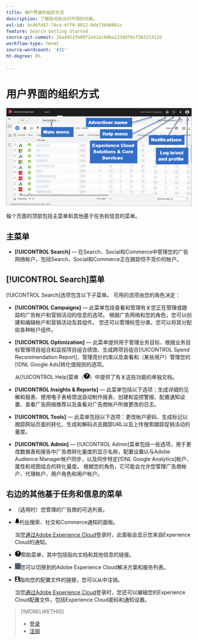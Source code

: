 ```yaml
---
title: 用户界面的组织方式
description: 了解在何处访问不同的功能。
exl-id: 4c46fd47-74ca-4ff9-9812-9de73b96061c
feature: Search Getting Started
source-git-commit: 26a4451fb09f2a42ac60ba123ddf0cf38323312d
workflow-type: tm+mt
source-wordcount: '431'
ht-degree: 0%

---
```


# 用户界面的组织方式

![用户界面](/help/search-social-commerce/assets/ui.png "用户界面")

每个页面的顶部包括主菜单和其他基于任务和信息的菜单。

## 主菜单

* **[!UICONTROL Search]** — 在Search、Social和Commerce中管理您的广告网络帐户，包括Search、Social和Commerce正在跟踪但不竞价的帐户。

## [!UICONTROL Search]菜单

[!UICONTROL Search]选项包含以下子菜单。 可用的选项由您的角色决定：

* **[!UICONTROL Campaigns]** — 此菜单包括查看和管理有关您正在管理或跟踪的广告帐户和营销活动的信息的选项。 根据广告网络和您的角色，您可以创建和编辑帐户和营销活动及其组件。 您还可以管理标签分类，您可以将其分配给各种帐户组件。

* **[!UICONTROL Optimization]** — 此菜单提供用于管理业务目标、根据业务目标管理项目组合和监视项目组合绩效、生成跨项目组合[!UICONTROL Spend Recommendation Report]、管理竞价约束以及查看和（某些用户）管理您的[!DNL Google Ads]转化值规则的选项。

  从[!UICONTROL Help]菜单（![帮助菜单](/help/search-social-commerce/assets/help-main-menu.png "帮助菜单")）中提供了有关这些功能的单独文档。

* **[!UICONTROL Insights & Reports]** — 此菜单包括以下选项：生成详细的见解和报表、使用电子表格馈送自动制作报表、创建和监控警报、配置通知设置、查看广告网络推荐以及查看对广告商帐户所做更改的日志。

* **[!UICONTROL Tools]** — 此菜单包括以下选项：更改帐户密码、生成标记以跟踪网站页面的转化、生成和解码点击跟踪URL以及上传搜索跟踪促销活动的量度。

* **[!UICONTROL Admin]** — [!UICONTROL Admin]菜单包括一些选项，用于更改数据表和报告中广告商转化量度的显示名称，配置设置以与Adobe Audience Manager帐户同步，以及同步特定[!DNL Google Analytics]帐户、属性和视图组合的转化量度。 根据您的角色，它可能会允许您管理广告商帐户、代理帐户、用户角色和用户帐户。

## 右边的其他基于任务和信息的菜单

* （适用时）您管理的广告商的可选列表。

* ![警报通知](/help/search-social-commerce/assets/notifications-panel.png "警报通知")列出搜索、社交和Commerce通知的面板。

  当您[通过Adobe Experience Cloud](sign-in.md)登录时，此面板会显示您来自Experience Cloud的通知。

* ![帮助菜单](/help/search-social-commerce/assets/help-main-menu.png "帮助菜单")帮助菜单，其中包括指向文档和其他信息的链接。

* ![解决方案切换器](/help/search-social-commerce/assets/menu-icon.png "解决方案切换器")您可以切换到的Adobe Experience Cloud解决方案和服务列表。

* ![用户配置文件](/help/search-social-commerce/assets/user-profile.png "用户配置文件")指向您的配置文件的链接，您可以从中注销。

  当您[通过Adobe Experience Cloud](sign-in.md)登录时，您还可以编辑您的Experience Cloud配置文件，包括Experience Cloud密码和通知设置。

>[!MORELIKETHIS]
>
>* [登录](sign-in.md)
>* [注销](sign-out.md)
